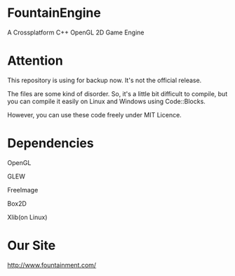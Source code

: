 FountainEngine
==============

A Crossplatform C++ OpenGL 2D Game Engine

Attention
=========

This repository is using for backup now. It's not the official release.

The files are some kind of disorder. So, it's a little bit difficult to compile, but you can compile it easily on Linux and Windows using Code::Blocks.

However, you can use these code freely under MIT Licence.

Dependencies
============

OpenGL

GLEW

FreeImage

Box2D

Xlib(on Linux)

Our Site
========

http://www.fountainment.com/

